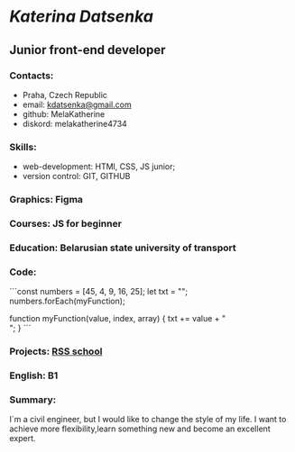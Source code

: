 # ***Katerina Datsenka***
## Junior front-end developer
### Contacts: 
* Praha, Czech Republic
* email: kdatsenka@gmail.com
* github: MelaKatherine
* diskord: melakatherine4734 
### Skills: 
* web-development: HTMl, CSS, JS junior; 
* version control: GIT, GITHUB
### Graphics: Figma
### Courses: JS for beginner
### Education: Belarusian state university of transport 
### Code: 
´´´const numbers = [45, 4, 9, 16, 25];
let txt = "";
numbers.forEach(myFunction);

function myFunction(value, index, array) {
  txt += value + "<br>";
} ´´´

### Projects:  [RSS school](https://app.rs.school/)
### English: B1
### Summary:
I´m a civil engineer, but I would like to change the style of my life. I want to achieve more flexibility,learn something new and become an excellent expert. 
